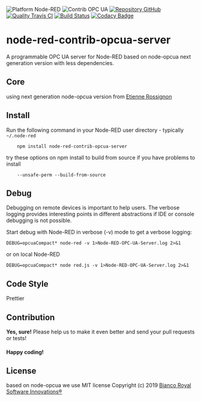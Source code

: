 ![Platform Node-RED](http://b.repl.ca/v1/Platform-Node--RED-red.png)
![Contrib OPC UA](http://b.repl.ca/v1/Contrib-OPC--UA-blue.png)
[![Repository GitHub](http://b.repl.ca/v1/Repository-GitHub-orange.png)](https://github.com/BiancoRoyal/node-red-contrib-opcua-server)
[![Quality Travis CI](http://b.repl.ca/v1/Quality-Travis_CI-green.png)](https://travis-ci.org/BiancoRoyal/node-red-contrib-opcua-server)
[![Build Status](https://travis-ci.org/BiancoRoyal/node-red-contrib-opcua-server.svg?branch=master)](https://travis-ci.org/BiancoRoyal/node-red-contrib-opcua-server)
[![Codacy Badge](https://api.codacy.com/project/badge/Grade/e17c853396bc4ebbacee88eb2ddf1b55)](https://www.codacy.com/app/klaus/node-red-contrib-opcua-server?utm_source=github.com&amp;utm_medium=referral&amp;utm_content=BiancoRoyal/node-red-contrib-opcua-server&amp;utm_campaign=Badge_Grade)

# node-red-contrib-opcua-server
A programmable OPC UA server for Node-RED based on node-opcua next generation version with less dependencies.

Core
-------

using next generation node-opcua version from [Etienne Rossignon](https://github.com/erossignon/)

Install
-------

Run the following command in your Node-RED user directory - typically `~/.node-red`

        npm install node-red-contrib-opcua-server

try these options on npm install to build from source if you have problems to install

        --unsafe-perm --build-from-source

Debug
--------

Debugging on remote devices is important to help users. The verbose logging
provides interesting points in different abstractions if IDE or console debugging is not possible.

Start debug with Node-RED in verbose (-v) mode to get a verbose logging:

    DEBUG=opcuaCompact* node-red -v 1>Node-RED-OPC-UA-Server.log 2>&1

or on local Node-RED

    DEBUG=opcuaCompact* node red.js -v 1>Node-RED-OPC-UA-Server.log 2>&1
    
Code Style
-------

Prettier


Contribution
-------

**Yes, sure!** Please help us to make it even better and send your pull requests or tests!

#### Happy coding!

License
-------

based on node-opcua we use MIT license
Copyright (c) 2019 [Bianco Royal Software Innovations®](https://github.com/BiancoRoyal/)
 